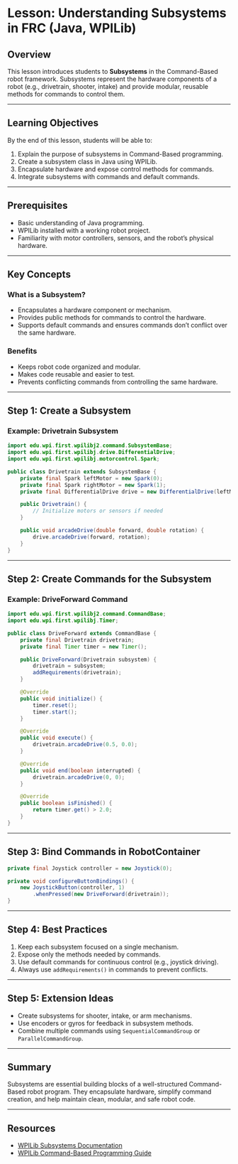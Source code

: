# Lesson: Understanding Subsystems in FRC (Java, WPILib)

## Overview

This lesson introduces students to **Subsystems** in the Command-Based robot framework.
Subsystems represent the hardware components of a robot (e.g., drivetrain, shooter, intake) and provide modular, reusable methods for commands to control them.

---

## Learning Objectives

By the end of this lesson, students will be able to:

1. Explain the purpose of subsystems in Command-Based programming.
2. Create a subsystem class in Java using WPILib.
3. Encapsulate hardware and expose control methods for commands.
4. Integrate subsystems with commands and default commands.

---

## Prerequisites

* Basic understanding of Java programming.
* WPILib installed with a working robot project.
* Familiarity with motor controllers, sensors, and the robot’s physical hardware.

---

## Key Concepts

### What is a Subsystem?

* Encapsulates a hardware component or mechanism.
* Provides public methods for commands to control the hardware.
* Supports default commands and ensures commands don’t conflict over the same hardware.

### Benefits

* Keeps robot code organized and modular.
* Makes code reusable and easier to test.
* Prevents conflicting commands from controlling the same hardware.

---

## Step 1: Create a Subsystem

### Example: Drivetrain Subsystem

```java
import edu.wpi.first.wpilibj2.command.SubsystemBase;
import edu.wpi.first.wpilibj.drive.DifferentialDrive;
import edu.wpi.first.wpilibj.motorcontrol.Spark;

public class Drivetrain extends SubsystemBase {
    private final Spark leftMotor = new Spark(0);
    private final Spark rightMotor = new Spark(1);
    private final DifferentialDrive drive = new DifferentialDrive(leftMotor, rightMotor);

    public Drivetrain() {
        // Initialize motors or sensors if needed
    }

    public void arcadeDrive(double forward, double rotation) {
        drive.arcadeDrive(forward, rotation);
    }
}
```

---

## Step 2: Create Commands for the Subsystem

### Example: DriveForward Command

```java
import edu.wpi.first.wpilibj2.command.CommandBase;
import edu.wpi.first.wpilibj.Timer;

public class DriveForward extends CommandBase {
    private final Drivetrain drivetrain;
    private final Timer timer = new Timer();

    public DriveForward(Drivetrain subsystem) {
        drivetrain = subsystem;
        addRequirements(drivetrain);
    }

    @Override
    public void initialize() {
        timer.reset();
        timer.start();
    }

    @Override
    public void execute() {
        drivetrain.arcadeDrive(0.5, 0.0);
    }

    @Override
    public void end(boolean interrupted) {
        drivetrain.arcadeDrive(0, 0);
    }

    @Override
    public boolean isFinished() {
        return timer.get() > 2.0;
    }
}
```

---

## Step 3: Bind Commands in RobotContainer

```java
private final Joystick controller = new Joystick(0);

private void configureButtonBindings() {
    new JoystickButton(controller, 1)
        .whenPressed(new DriveForward(drivetrain));
}
```

---

## Step 4: Best Practices

1. Keep each subsystem focused on a single mechanism.
2. Expose only the methods needed by commands.
3. Use default commands for continuous control (e.g., joystick driving).
4. Always use `addRequirements()` in commands to prevent conflicts.

---

## Step 5: Extension Ideas

* Create subsystems for shooter, intake, or arm mechanisms.
* Use encoders or gyros for feedback in subsystem methods.
* Combine multiple commands using `SequentialCommandGroup` or `ParallelCommandGroup`.

---

## Summary

Subsystems are essential building blocks of a well-structured Command-Based robot program.
They encapsulate hardware, simplify command creation, and help maintain clean, modular, and safe robot code.

---

## Resources

* [WPILib Subsystems Documentation](https://docs.wpilib.org/en/stable/docs/software/commandbased/subsystems.html)
* [WPILib Command-Based Programming Guide](https://docs.wpilib.org/en/stable/docs/software/commandbased/index.html)
